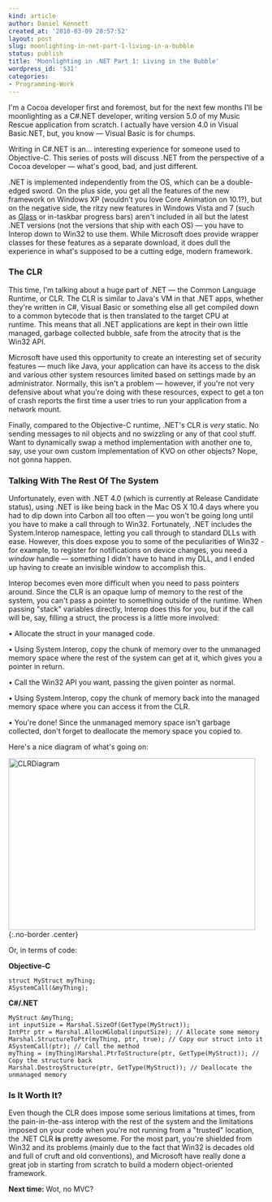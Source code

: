 ```yaml
---
kind: article
author: Daniel Kennett
created_at: '2010-03-09 20:57:52'
layout: post
slug: moonlighting-in-net-part-1-living-in-a-bubble
status: publish
title: 'Moonlighting in .NET Part 1: Living in the Bubble'
wordpress_id: '531'
categories:
- Programming-Work
---
```


<p>I'm a Cocoa developer first and foremost, but for the next few months I'll be moonlighting as a C#.NET developer, writing version 5.0 of my Music Rescue application from scratch. I actually have version 4.0 in Visual Basic.NET, but, you know &mdash; Visual Basic is for chumps.</p>
<p>Writing in C#.NET is an&hellip; interesting experience for someone used to Objective-C. This series of posts will discuss .NET from the perspective of a Cocoa developer &mdash; what's good, bad, and just different.</p>
<p>.NET is implemented independently from the OS, which can be a double-edged sword. On the plus side, you get all the features of the new framework on Windows XP (wouldn't you love Core Animation on 10.1?), but on the negative side, the ritzy new features in Windows Vista and 7 (such as&nbsp;<a href="http://en.wikipedia.org/wiki/Windows_Aero">Glass</a>&nbsp;or in-taskbar progress bars) aren't included in all but the latest .NET versions (not the versions that ship with each OS) &mdash; you have to Interop down to Win32 to use them. While Microsoft does provide wrapper classes for these features as a separate download, it does dull the experience in what's supposed to be a cutting edge, modern framework.</p><!--more--><p><span style="font-size: medium; font-weight: normal;"> </span></p>
<h3>The CLR</h3>
<p>This time, I'm talking about a huge part of .NET &mdash; the Common Language Runtime, or CLR. The CLR is similar to Java's VM in that .NET apps, whether they're written in C#, Visual Basic or something else all get compiled down to a common bytecode that is then translated to the target CPU at runtime.&nbsp;This means that all .NET applications are kept in their own little managed, garbage collected bubble, safe from the atrocity that is the Win32 API.&nbsp;</p>
<p>Microsoft have used this opportunity to create an interesting set of security features &mdash; much like Java, your application can have its access to the disk and various other system resources limited based on settings made by an administrator. Normally, this isn't a problem &mdash; however, if you're not very defensive about what you're doing with these resources, expect to get a ton of crash reports the first time a user tries to run your application from a network mount.</p>
<p>Finally, compared to the Objective-C runtime, .NET's CLR is <em>very</em> static. No sending messages to nil objects and no swizzling or any of that cool stuff. Want to dynamically swap a method implementation with another one to, say, use your own custom implementation of KVO on other objects? Nope, not gonna happen.</p>
<h3>Talking With The Rest Of The System</h3>
<p>Unfortunately, even with .NET 4.0 (which is currently at Release Candidate status), using .NET is like being back in the Mac OS X 10.4 days where you had to dip down into Carbon all too often &mdash; you won't be going long until you have to make a call through to Win32. Fortunately, .NET includes the System.Interop namespace, letting you call through to standard DLLs with ease. However, this does expose you to some of the peculiarities of Win32 - for example, to register for notifications on device changes, you need a <em>window</em> handle &mdash; something I didn't have to hand in my DLL, and I ended up having to create an invisible window to accomplish this.&nbsp;</p>
<p>Interop becomes even more difficult when you need to pass pointers around. Since the CLR is an opaque lump of memory to the rest of the system, you can't pass a pointer to something outside of the runtime. When passing "stack" variables directly, Interop does this for you, but if the call will be, say, filling a struct, the process is a little more involved:</p>
<p>&bull; Allocate the struct in your managed code.&nbsp;</p>
<p>&bull; Using System.Interop, copy the chunk of memory over to the unmanaged memory space where the rest of the system can get at it, which gives you a pointer in return.</p>
<p>&bull; Call the Win32 API you want, passing the given pointer as normal.</p>
<p>&bull; Using System.Interop, copy the chunk of memory back into the managed memory space where you can access it from the CLR.&nbsp;</p>
<p>&bull; You're done! Since the unmanaged memory space isn't garbage collected, don't forget to deallocate the memory space you copied to.&nbsp;</p>
<p>Here's a nice diagram of what's going on:</p>

<img src="/pictures/for_posts/2010/03/CLRDiagram.png" border="0" alt="CLRDiagram" width="486" height="338" />
{:.no-border .center}

<p>Or, in terms of code:</p>
<p><strong>Objective-C</strong></p>

~~~~~~~~
struct MyStruct myThing;
ASystemCall(&myThing);
~~~~~~~~

<p><strong>C#/.NET</strong></p>

~~~~~~~~
MyStruct &myThing;
int inputSize = Marshal.SizeOf(GetType(MyStruct));
IntPtr ptr = Marshal.AllocHGlobal(inputSize); // Allocate some memory
Marshal.StructureToPtr(myThing, ptr, true); // Copy our struct into it
ASystemCall(ptr); // Call the method
myThing = (myThing)Marshal.PtrToStructure(ptr, GetType(MyStruct)); // Copy the structure back
Marshal.DestroyStructure(ptr, GetType(MyStruct)); // Deallocate the unmanaged memory
~~~~~~~~

<h3><strong>Is It Worth It?</strong></h3>
<p>Even though the CLR does impose some serious limitations at times, from the pain-in-the-ass interop with the rest of the system and the limitations imposed on your code when you're not running from a "trusted" location, the .NET CLR <strong>is </strong>pretty awesome. For the most part, you're shielded from Win32 and its problems (mainly due to the fact that Win32 is decades old and full of cruft and old conventions), and Microsoft have really done a great job in starting from scratch to build a modern object-oriented framework.&nbsp;</p>
<p><strong>Next time: </strong>Wot, no MVC?</p>